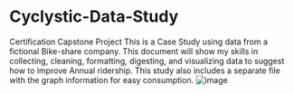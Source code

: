 # Cyclystic-Data-Study
Certification Capstone Project
This is a Case Study using data from a fictional Bike-share company. This document will show my skills in collecting, cleaning, formatting, digesting, and visualizing data to suggest how to improve Annual ridership. This study also includes a separate file with the graph information for easy consumption. ![image](https://user-images.githubusercontent.com/111152366/210439328-10f66086-6132-4fcf-b895-ddd030a1fe9f.png)

